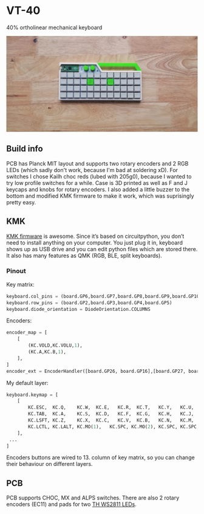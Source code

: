 # VT-40
40% ortholinear mechanical keyboard

![vt-40](img/1.jpg)

## Build info
PCB has Planck MIT layout and supports two rotary encoders and 2 RGB LEDs (which sadly don't work, because I'm bad at soldering xD). For switches I chose Kailh choc reds (lubed with 205g0), because I wanted to try low profile switches for a while. Case is 3D printed as well as F and J keycaps and knobs for rotary encoders. I also added a little buzzer to the bottom and modified KMK firmware to make it work, which was suprisingly pretty easy.

## KMK
[KMK firmware](https://github.com/KMKfw) is awesome. Since it’s based on circuitpython, you don’t need to install anything on your computer. You just plug it in, keyboard shows up as USB drive and you can edit python files which are stored there. It also has many features as QMK (RGB, BLE, split keyboards).
### Pinout
Key matrix:
```py
keyboard.col_pins = (board.GP6,board.GP7,board.GP8,board.GP9,board.GP10,board.GP11,board.GP12,board.GP13,board.GP21,board.GP20,board.GP19,board.GP18,board.GP22)
keyboard.row_pins = (board.GP2,board.GP3,board.GP4,board.GP5)
keyboard.diode_orientation = DiodeOrientation.COLUMNS
```
Encoders:
```py
encoder_map = [
    [
        (KC.VOLD,KC.VOLU,1),
        (KC.A,KC.B,1),
    ],
]
encoder_ext = EncoderHandler([board.GP26, board.GP16],[board.GP27, board.GP17], encoder_map)
```
My default layer:
```py
keyboard.keymap = [
	[
		KC.ESC,  KC.Q,    KC.W,  KC.E,   KC.R,  KC.T,   KC.Y,   KC.U,    KC.I,     KC.O,    KC.P,    KC.BSPC,  KC.MPLY,
		KC.TAB,  KC.A,    KC.S,  KC.D,   KC.F,  KC.G,   KC.H,   KC.J,    KC.K,     KC.L,    KC.GRV,  KC.LSFT(KC.BSLS),  KC.MUTE,
		KC.LSFT, KC.Z,    KC.X,  KC.C,   KC.V,  KC.B,   KC.N,   KC.M,    KC.COMMA, KC.DOT,  KC.UP,   KC.ENT,   XXXXXXX,
		KC.LCTL, KC.LALT, KC.MO(1),   KC.SPC, KC.MO(2), KC.SPC, KC.SPC, KC.RALT, KC.NO,    KC.LEFT, KC.DOWN, KC.RIGHT, XXXXXXX,
	],
 ...
]
```
Encoders buttons are wired to 13. column of key matrix, so you can change their behaviour on different layers.

## PCB
PCB supports CHOC, MX and ALPS switches. There are also 2 rotary encoders (EC11) and pads for two [TH WS2811 LEDs](https://www.aliexpress.com/item/32825363423.html?spm=a2g0s.9042311.0.0.47844c4dhfjDqT).
